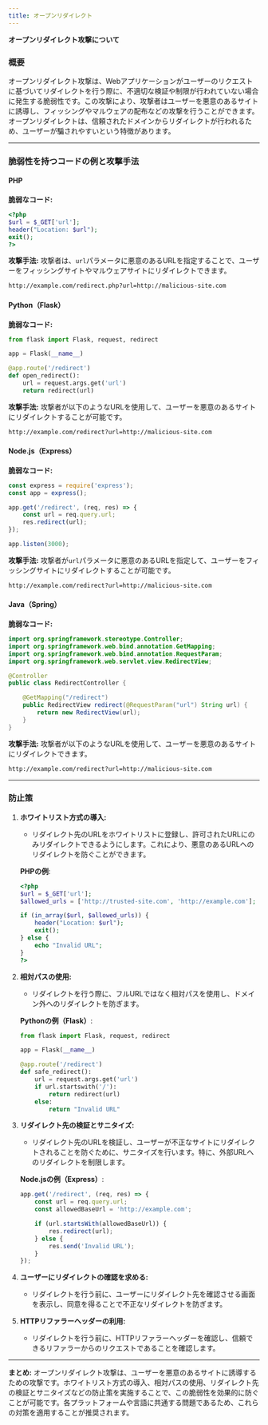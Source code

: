 ```yaml
---
title: オープンリダイレクト
---
```


**オープンリダイレクト攻撃について**

### **概要**

オープンリダイレクト攻撃は、Webアプリケーションがユーザーのリクエストに基づいてリダイレクトを行う際に、不適切な検証や制限が行われていない場合に発生する脆弱性です。この攻撃により、攻撃者はユーザーを悪意のあるサイトに誘導し、フィッシングやマルウェアの配布などの攻撃を行うことができます。オープンリダイレクトは、信頼されたドメインからリダイレクトが行われるため、ユーザーが騙されやすいという特徴があります。

---

### **脆弱性を持つコードの例と攻撃手法**

#### **PHP**

**脆弱なコード:**
```php
<?php
$url = $_GET['url'];
header("Location: $url");
exit();
?>
```

**攻撃手法:**
攻撃者は、`url`パラメータに悪意のあるURLを指定することで、ユーザーをフィッシングサイトやマルウェアサイトにリダイレクトできます。

```bash
http://example.com/redirect.php?url=http://malicious-site.com
```

#### **Python（Flask）**

**脆弱なコード:**
```python
from flask import Flask, request, redirect

app = Flask(__name__)

@app.route('/redirect')
def open_redirect():
    url = request.args.get('url')
    return redirect(url)
```

**攻撃手法:**
攻撃者が以下のようなURLを使用して、ユーザーを悪意のあるサイトにリダイレクトすることが可能です。

```bash
http://example.com/redirect?url=http://malicious-site.com
```

#### **Node.js（Express）**

**脆弱なコード:**
```javascript
const express = require('express');
const app = express();

app.get('/redirect', (req, res) => {
    const url = req.query.url;
    res.redirect(url);
});

app.listen(3000);
```

**攻撃手法:**
攻撃者が`url`パラメータに悪意のあるURLを指定して、ユーザーをフィッシングサイトにリダイレクトすることが可能です。

```bash
http://example.com/redirect?url=http://malicious-site.com
```

#### **Java（Spring）**

**脆弱なコード:**
```java
import org.springframework.stereotype.Controller;
import org.springframework.web.bind.annotation.GetMapping;
import org.springframework.web.bind.annotation.RequestParam;
import org.springframework.web.servlet.view.RedirectView;

@Controller
public class RedirectController {

    @GetMapping("/redirect")
    public RedirectView redirect(@RequestParam("url") String url) {
        return new RedirectView(url);
    }
}
```

**攻撃手法:**
攻撃者が以下のようなURLを使用して、ユーザーを悪意のあるサイトにリダイレクトできます。

```bash
http://example.com/redirect?url=http://malicious-site.com
```

---

### **防止策**

1. **ホワイトリスト方式の導入:**
   - リダイレクト先のURLをホワイトリストに登録し、許可されたURLにのみリダイレクトできるようにします。これにより、悪意のあるURLへのリダイレクトを防ぐことができます。

   **PHPの例**:
   ```php
   <?php
   $url = $_GET['url'];
   $allowed_urls = ['http://trusted-site.com', 'http://example.com'];
   
   if (in_array($url, $allowed_urls)) {
       header("Location: $url");
       exit();
   } else {
       echo "Invalid URL";
   }
   ?>
   ```

2. **相対パスの使用:**
   - リダイレクトを行う際に、フルURLではなく相対パスを使用し、ドメイン外へのリダイレクトを防ぎます。

   **Pythonの例（Flask）**:
   ```python
   from flask import Flask, request, redirect

   app = Flask(__name__)

   @app.route('/redirect')
   def safe_redirect():
       url = request.args.get('url')
       if url.startswith('/'):
           return redirect(url)
       else:
           return "Invalid URL"
   ```

3. **リダイレクト先の検証とサニタイズ:**
   - リダイレクト先のURLを検証し、ユーザーが不正なサイトにリダイレクトされることを防ぐために、サニタイズを行います。特に、外部URLへのリダイレクトを制限します。

   **Node.jsの例（Express）**:
   ```javascript
   app.get('/redirect', (req, res) => {
       const url = req.query.url;
       const allowedBaseUrl = 'http://example.com';

       if (url.startsWith(allowedBaseUrl)) {
           res.redirect(url);
       } else {
           res.send('Invalid URL');
       }
   });
   ```

4. **ユーザーにリダイレクトの確認を求める:**
   - リダイレクトを行う前に、ユーザーにリダイレクト先を確認させる画面を表示し、同意を得ることで不正なリダイレクトを防ぎます。

5. **HTTPリファラーヘッダーの利用:**
   - リダイレクトを行う前に、HTTPリファラーヘッダーを確認し、信頼できるリファラーからのリクエストであることを確認します。

---

**まとめ:**
オープンリダイレクト攻撃は、ユーザーを悪意のあるサイトに誘導するための攻撃です。ホワイトリスト方式の導入、相対パスの使用、リダイレクト先の検証とサニタイズなどの防止策を実施することで、この脆弱性を効果的に防ぐことが可能です。各プラットフォームや言語に共通する問題であるため、これらの対策を適用することが推奨されます。